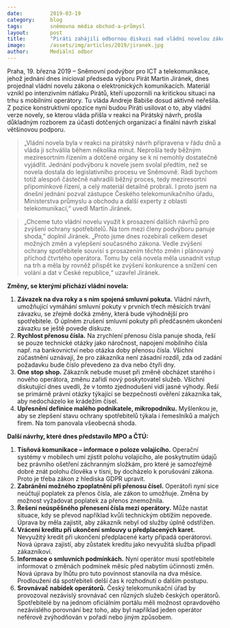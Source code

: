 ```yaml
---
date:         2019-03-19
category:     blog
tags:         sněmovna média obchod-a-průmysl 
layout:       post
title:        "Piráti zahájili odbornou diskuzi nad vládní novelou zákona o elektronických komunikacích. Chceme konstruktivní shodu všech"
image:        /assets/img/articles/2019/jiranek.jpg
author:       Mediální odbor
---
```

 

Praha, 19. března 2019 – Sněmovní podvýbor pro ICT a telekomunikace, jehož jednání dnes inicioval předseda výboru Pirát Martin Jiránek, dnes projednal vládní novelu zákona o elektronických komunikacích. Materiál vznikl po intenzivním nátlaku Pirátů, kteří upozornili na kritickou situaci na trhu s mobilními operátory. Tu vláda Andreje Babiše dosud aktivně neřešila. Z pozice konstruktivní opozice nyní budou Piráti usilovat o to, aby vládní verze novely, se kterou vláda přišla v reakci na Pirátský návrh, prošla důkladným rozborem za účasti dotčených organizací a finální návrh získal většinovou podporu.

> „Vládní novela byla v reakci na pirátský návrh připravena v řádu dnů a vláda ji schválila během několika minut. Neprošla tedy běžným meziresortním řízením a dotčené orgány se k ní nemohly dostatečně vyjádřit. Jednání podvýboru k novele jsem svolal předtím, než se novela dostala do legislativního procesu ve Sněmovně. Rádi bychom totiž alespoň částečně nahradili běžný proces, tedy meziresortní připomínkové řízení, a celý materiál detailně probrali. I proto jsem na dnešní jednání pozval zástupce Českého telekomunikačního úřadu, Ministerstva průmyslu a obchodu a další experty z oblasti telekomunikací,“ uvedl Martin Jiránek.

> „Chceme tuto vládní novelu využít k prosazení dalších návrhů pro zvýšení ochrany spotřebitelů. Na tom mezi členy podvýboru panuje shoda,” doplnil Jiránek. „Proto jsme dnes rozebírali celkem deset možných změn a vylepšení současného zákona. Vedle zvýšení ochrany spotřebitele souvisí s prosazením těchto změn i plánovaný příchod čtvrtého operátora. Tomu by celá novela měla usnadnit vstup na trh a měla by rovněž přispět ke zvýšení konkurence a snížení cen volání a dat v České republice,“ uzavřel Jiránek.

 

**Změny, se kterými přichází vládní novela:**

1. **Závazek na dva roky a s ním spojená smluvní pokuta.** Vládní návrh, umožňující vymáhání smluvní pokuty v prvních třech měsících trvání závazku, se zřejmě dočká změny, která bude výhodnější pro spotřebitele. O úplném zrušení smluvní pokuty při předčasném ukončení závazku se ještě povede diskuze.
2. **Rychlost přenosu čísla.** Na zrychlení přenosu čísla panuje shoda, řeší se pouze technické otázky jako náročnost, napojení mobilního čísla např. na bankovnictví nebo otázka doby přenosu čísla. Všichni zúčastnění uznávají, že pro zákazníka není zásadní rozdíl, zda od zadání požadavku bude číslo převedeno za dva nebo čtyři dny.
3. **One stop shop.** Zákazník nebude muset při změně obcházet starého i nového operátora, změnu zařídí nový poskytovatel služeb. Všichni diskutující dnes uvedli, že v tomto zjednodušení vidí jasné výhody. Řeší se primárně právní otázky týkající se bezpečnosti ověření zákazníka tak, aby nedocházelo ke krádežím čísel.
4. **Upřesnění definice malého podnikatele, mikropodniku.** Myšlenkou je, aby se zlepšení stavu ochrany spotřebitelů týkala i řemeslníků a malých firem. Na tom panovala všeobecná shoda.
 

**Další návrhy, které dnes představilo MPO a ČTÚ:**

1. **Tísňová komunikace – informace o poloze volajícího.** Operační systémy v mobilech umí zjistit polohu volajícího, ale poskytnutím údajů bez právního ošetření záchranným složkám, pro které je samozřejmě dobré znát polohu člověka v tísni, by docházelo k porušování zákona. Proto je třeba zákon z hlediska GDPR upravit.
2. **Zabránění možného zpoplatnění při přenosu čísel.** Operátoři nyní sice neúčtují poplatek za přenos čísla, ale zákon to umožňuje. Změna by možnost vyžadovat poplatek za přenos znemožnila.
3. **Řešení neúspěšného přenesení čísla mezi operátory.** Může nastat situace, kdy se převod například kvůli technickým obtížím nepovede. Úprava by měla zajistit, aby zákazník nebyl od služby úplně odstřižen.
4. **Vrácení kreditu při ukončení smlouvy u předplacených karet.** Nevyužitý kredit při ukončení předplacené karty připadá operátorovi. Nová úprava zajistí, aby zůstatek kreditu jako nevyužitá služba připadl zákazníkovi.
5. **Informace o smluvních podmínkách.** Nyní operátor musí spotřebitele informovat o změnách podmínek měsíc před nabytím účinnosti změn. Nová úprava by lhůtu pro tuto povinnost stanovila na dva měsíce. Prodloužení dá spotřebiteli delší čas k rozhodnutí o dalším postupu.
6. **Srovnávač nabídek operátorů.** Český telekomunikační úřad by provozoval nezávislý srovnávač cen různých služeb českých operátorů. Spotřebitelé by na jednom oficiálním portálu měli možnost opravdového nezávislého porovnání bez toho, aby byl například jeden operátor neférově zvýhodňován v pořadí nebo jiným způsobem.
